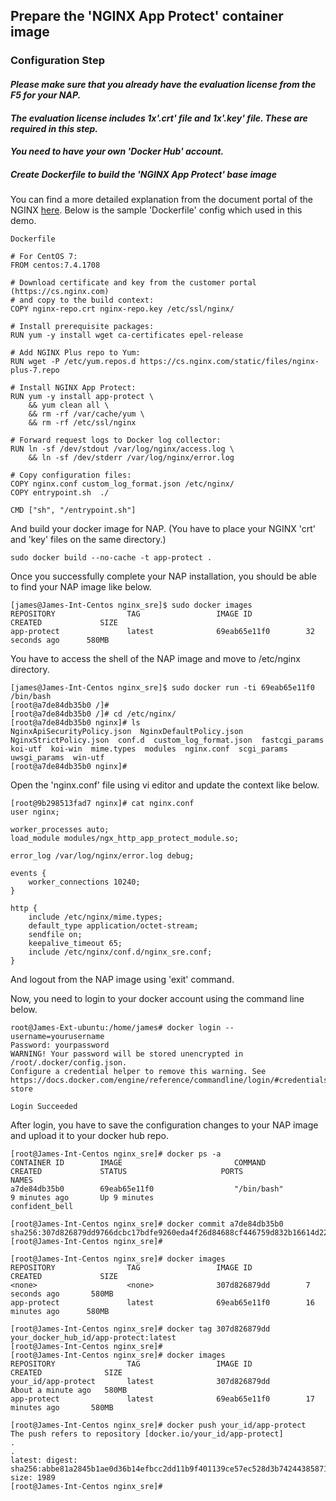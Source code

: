 ## Prepare the 'NGINX App Protect' container image

### Configuration Step
#### *Please make sure that you already have the evaluation license from the F5 for your NAP.* 
#### *The evaluation license includes 1x'.crt' file and 1x'.key' file. These are required in this step.*
#### *You need to have your own 'Docker Hub' account.*

##### Create Dockerfile to build the 'NGINX App Protect' base image
You can find a more detailed explanation from the document portal of the NGINX [here](https://docs.nginx.com/nginx-app-protect/admin-guide/#docker-deployment).
Below is the sample 'Dockerfile' config which used in this demo. 

```
Dockerfile

# For CentOS 7:
FROM centos:7.4.1708

# Download certificate and key from the customer portal (https://cs.nginx.com)
# and copy to the build context:
COPY nginx-repo.crt nginx-repo.key /etc/ssl/nginx/

# Install prerequisite packages:
RUN yum -y install wget ca-certificates epel-release

# Add NGINX Plus repo to Yum:
RUN wget -P /etc/yum.repos.d https://cs.nginx.com/static/files/nginx-plus-7.repo
    
# Install NGINX App Protect:
RUN yum -y install app-protect \
    && yum clean all \
    && rm -rf /var/cache/yum \
    && rm -rf /etc/ssl/nginx
 
# Forward request logs to Docker log collector:
RUN ln -sf /dev/stdout /var/log/nginx/access.log \
    && ln -sf /dev/stderr /var/log/nginx/error.log
        
# Copy configuration files:
COPY nginx.conf custom_log_format.json /etc/nginx/
COPY entrypoint.sh  ./
    
CMD ["sh", "/entrypoint.sh"] 
```

And build your docker image for NAP. (You have to place your NGINX 'crt' and 'key' files on the same directory.)
```
sudo docker build --no-cache -t app-protect .
```

Once you successfully complete your NAP installation, you should be able to find your NAP image like below. 
```
[james@James-Int-Centos nginx_sre]$ sudo docker images
REPOSITORY                TAG                 IMAGE ID            CREATED             SIZE
app-protect               latest              69eab65e11f0        32 seconds ago      580MB
```

You have to access the shell of the NAP image and move to /etc/nginx directory. 
```
[james@James-Int-Centos nginx_sre]$ sudo docker run -ti 69eab65e11f0 /bin/bash
[root@a7de84db35b0 /]# 
[root@a7de84db35b0 /]# cd /etc/nginx/
[root@a7de84db35b0 nginx]# ls
NginxApiSecurityPolicy.json  NginxDefaultPolicy.json  NginxStrictPolicy.json  conf.d  custom_log_format.json  fastcgi_params  koi-utf  koi-win  mime.types  modules  nginx.conf  scgi_params  uwsgi_params  win-utf
[root@a7de84db35b0 nginx]#
```

Open the 'nginx.conf' file using vi editor and update the context like below. 
```
[root@9b298513fad7 nginx]# cat nginx.conf 
user nginx;

worker_processes auto;
load_module modules/ngx_http_app_protect_module.so;

error_log /var/log/nginx/error.log debug;

events {
    worker_connections 10240;
}

http {
    include /etc/nginx/mime.types;
    default_type application/octet-stream;
    sendfile on;
    keepalive_timeout 65;
    include /etc/nginx/conf.d/nginx_sre.conf;
}
```

And logout from the NAP image using 'exit' command. 

Now, you need to login to your docker account using the command line below. 
```
root@James-Ext-ubuntu:/home/james# docker login --username=yourusername 
Password: yourpassword
WARNING! Your password will be stored unencrypted in /root/.docker/config.json.
Configure a credential helper to remove this warning. See
https://docs.docker.com/engine/reference/commandline/login/#credentials-store

Login Succeeded
```

After login, you have to save the configuration changes to your NAP image and upload it to your docker hub repo. 
```
[root@James-Int-Centos nginx_sre]# docker ps -a
CONTAINER ID        IMAGE                         COMMAND                CREATED             STATUS                     PORTS               NAMES
a7de84db35b0        69eab65e11f0                  "/bin/bash"            9 minutes ago       Up 9 minutes                                   confident_bell

[root@James-Int-Centos nginx_sre]# docker commit a7de84db35b0
sha256:307d826879dd9766dcbc17bdfe9260eda4f26d84688cf446759d832b16614d22
[root@James-Int-Centos nginx_sre]# 

[root@James-Int-Centos nginx_sre]# docker images
REPOSITORY                TAG                 IMAGE ID            CREATED             SIZE
<none>                    <none>              307d826879dd        7 seconds ago       580MB
app-protect               latest              69eab65e11f0        16 minutes ago      580MB

[root@James-Int-Centos nginx_sre]# docker tag 307d826879dd your_docker_hub_id/app-protect:latest
[root@James-Int-Centos nginx_sre]# 
[root@James-Int-Centos nginx_sre]# docker images
REPOSITORY                TAG                 IMAGE ID            CREATED              SIZE
your_id/app-protect       latest              307d826879dd        About a minute ago   580MB
app-protect               latest              69eab65e11f0        17 minutes ago       580MB

[root@James-Int-Centos nginx_sre]# docker push your_id/app-protect 
The push refers to repository [docker.io/your_id/app-protect]
.
.
latest: digest: sha256:abbe81a2845b1ae0d36b14efbcc2dd11b9f401139ce57ec528d3b74244385871 size: 1989
[root@James-Int-Centos nginx_sre]#
```



